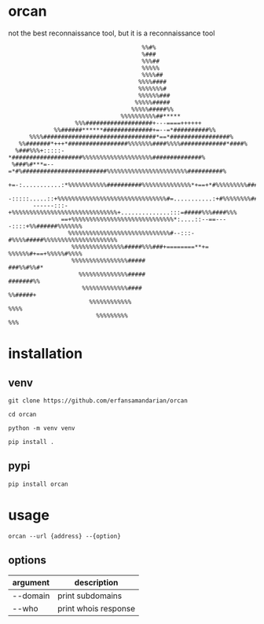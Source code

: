 # orcan 
not the best reconnaissance tool, but it is a reconnaissance tool

```
                                      %%#%
                                      %###
                                      %%%##
                                      %%%%%
                                      %%%%##
                                     %%%%####
                                     %%%%%%%#
                                     %%%%%%###
                                    %%%%%#####
                                   %%%%%#####%%
                                %%%%%%%%%%##*****
                   %%%###################+---====++++++
             %%######******##############+=--=*##########%%
      %%%%################################*==*#################%
   %%#######*+++*#################%%%%%%%####%%%%#############*####%
  %###%%%+:::::-*####################%%%%%%%%%%%%%%%%%%%%##############%
 %###%#***=--=*#%########################%%%%%%%%%%%%%%%%%%%%%%%##########%
 +=-:...........:*%%%%%%%%%%%##########%%%%%%%%%%%%%%*+==+*#%%%%%%%%%#######%%
    -:::::.....::+%%%%%%%%%%%%%%%%%%%%%%%%%%%%%%%#=...........:+#%%%%%%%%#####%%
       ------:::-+%%%%%%%%%%%%%%%%%%%%%%%%%%%%%%+..............:::=#####%%%####%%%
               ==+%%%%%%%%%%%%%%%%%%%%%%%%%%%%%*:....::--==----::::+%%######%%%%%%%
                 %%%%%%%%%%%%%%%%%%%%%%%%%%%%%#--:::-#%%%%#####%%%%%%%%%%%%%%%%%%%%%
                  %%%%%%%%%%%%%%%#####%%%###+========**+=            %%%%%%#+==+%%%%%#%%%%
                  %%%%%%%%%%%%%%%%#####                                          ###%%#%%#*
                    %%%%%%%%%%%%%%#####                                           #######%%
                     %%%%%%%%%%%%%####                                             %%#####+
                       %%%%%%%%%%%%                                                  %%%%
                         %%%%%%%%%                                                    %%%
```

# installation 

## venv

```
git clone https://github.com/erfansamandarian/orcan
```

```
cd orcan
```

```
python -m venv venv
```

```
pip install .
```

## pypi

```
pip install orcan
```

# usage

```
orcan --url {address} --{option}
```

## options

| **argument** | **description**      |
|--------------|----------------------|
| --domain     | print subdomains     |
| --who        | print whois response |
